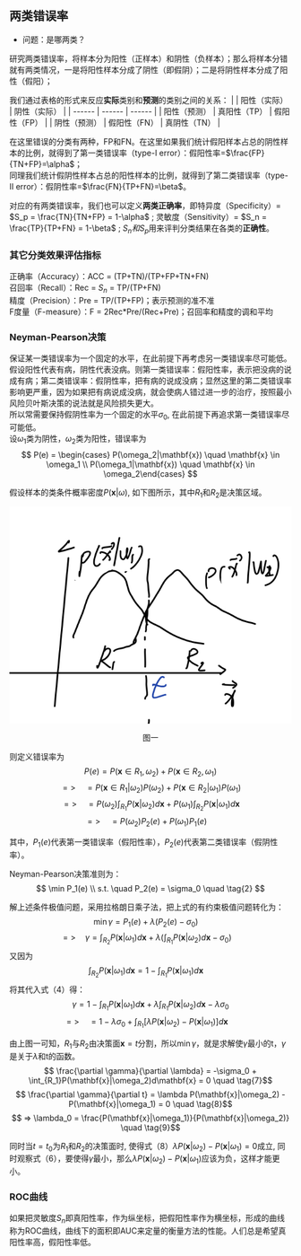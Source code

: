 ## 两类错误率
* 问题：是哪两类？  

研究两类错误率，将样本分为阳性（正样本）和阴性（负样本）；那么将样本分错就有两类情况，一是将阳性样本分成了阴性（即假阴）；二是将阴性样本分成了阳性（假阳）；

我们通过表格的形式来反应**实际**类别和**预测**的类别之间的关系：
|        | 阳性（实际）    | 阴性（实际）    |
| ------ | ------ | ------ |
| 阳性（预测）    | 真阳性（TP）  | 假阳性（FP）  |
| 阴性（预测）   | 假阳性（FN）  | 真阴性（TN）  |

在这里错误的分类有两种，FP和FN。在这里如果我们统计假阳样本占总的阴性样本的比例，就得到了第一类错误率（type-I error）：假阳性率=$\frac{FP}{TN+FP}=\alpha$；  
同理我们统计假阴性样本占总的阳性样本的比例，就得到了第二类错误率（type-II error）：假阴性率=$\frac{FN}{TP+FN}=\beta$。  

对应的有两类错误率，我们也可以定义**两类正确率**，即特异度（Specificity）= $S_p = \frac{TN}{TN+FP} = 1-\alpha$ ; 灵敏度（Sensitivity）= $S_n = \frac{TP}{TP+FN} = 1-\beta$ ; $S_n和S_p$用来评判分类结果在各类的**正确性**。

### 其它分类效果评估指标
正确率（Accuracy）：ACC = (TP+TN)/(TP+FP+TN+FN)  
召回率（Recall）：Rec = $S_n$ = TP/(TP+FN)  
精度（Precision）：Pre = TP/(TP+FP)；表示预测的准不准  
F度量（F-measure）：F = 2Rec*Pre/(Rec+Pre)；召回率和精度的调和平均  

### Neyman-Pearson决策
保证某一类错误率为一个固定的水平，在此前提下再考虑另一类错误率尽可能低。假设阳性代表有病，阴性代表没病。则第一类错误率：假阳性率，表示把没病的说成有病；第二类错误率：假阴性率，把有病的说成没病；显然这里的第二类错误率影响更严重，因为如果把有病说成没病，就会使病人错过进一步的治疗，按照最小风险贝叶斯决策的说法就是风险损失更大。  
所以常需要保持假阴性率为一个固定的水平$\sigma_0$, 在此前提下再追求第一类错误率尽可能低。  
设$\omega_1$类为阴性，$\omega_2$类为阳性，错误率为
$$ P(e) = \begin{cases} P(\omega_2|\mathbf{x}) \quad \mathbf{x} \in \omega_1 \\ P(\omega_1|\mathbf{x}) \quad \mathbf{x} \in \omega_2\end{cases} $$

假设样本的类条件概率密度$P(\mathbf{x}|\omega)$, 如下图所示，其中$R_1$和$R_2$是决策区域。  
<div style="text-align:center;">
  <img src="./../assets/chp2/2.3.1.jpeg" alt="图片描述" style="display:block; margin: 0 auto;">
  <p style="text-align:center;">图一</p>
</div>

则定义错误率为
$$P(e) = P(\mathbf{x} \in R_1, \omega_2) + P(\mathbf{x} \in R_2, \omega_1)$$
$$=> \quad = P(\mathbf{x} \in R_1|\omega_2)P(\omega_2) + P(\mathbf{x} \in R_2|\omega_1)P(\omega_1) $$
$$=> \quad = P(\omega_2)\int_{R_1} P(\mathbf{x}|\omega_2)d\mathbf{x} + P(\omega_1)\int_{R_2} P(\mathbf{x}|\omega_1)d\mathbf{x} $$
$$=> \quad = P(\omega_2)P_2(e) + P(\omega_1)P_1(e) \quad \tag{1}$$

其中，$P_1(e)$代表第一类错误率（假阳性率），$P_2(e)$代表第二类错误率（假阴性率）。

Neyman-Pearson决策准则为：
$$ \min P_1(e) \\
s.t. \quad P_2(e) = \sigma_0 \quad \tag{2}
$$

解上述条件极值问题，采用拉格朗日乘子法，把上式的有约束极值问题转化为：
$$ \min \gamma = P_1(e) + \lambda(P_2(e) - \sigma_0) \quad \tag{3}$$
$$ => \quad \gamma = \int_{R_2} P(\mathbf{x}|\omega_1)d\mathbf{x} + \lambda(\int_{R_1} P(\mathbf{x}|\omega_2)d\mathbf{x} - \sigma_0) \quad \tag{4}$$
又因为
$$ \int_{R_2} P(\mathbf{x}|\omega_1)d\mathbf{x} = 1 - \int_{R_1} P(\mathbf{x}|\omega_1)d\mathbf{x} \quad \tag{5}$$
将其代入式（4）得：
$$ \gamma = 1 - \int_{R_1} P(\mathbf{x}|\omega_1)d\mathbf{x} + \lambda \int_{R_1} P(\mathbf{x}|\omega_2)d\mathbf{x} - \lambda\sigma_0 $$
$$ => \quad = 1 - \lambda\sigma_0 + \int_{R_1}[\lambda P(\mathbf{x}|\omega_2)-P(\mathbf{x}|\omega_1)]d\mathbf{x} \quad \tag{6} $$

由上图一可知，$R_1$与$R_2$由决策面$\mathbf{x}=t$分割，所以$\min \gamma$，就是求解使$\gamma$最小的t，$\gamma$是关于$\lambda$和t的函数。
$$ \frac{\partial \gamma}{\partial \lambda} = -\sigma_0 + \int_{R_1}P(\mathbf{x}|\omega_2)d\mathbf{x} = 0 \quad \tag{7}$$
$$ \frac{\partial \gamma}{\partial t} = \lambda P(\mathbf{x}|\omega_2) - P(\mathbf{x}|\omega_1) = 0 \quad \tag{8}$$
$$ => \lambda_0 = \frac{P(\mathbf{x}|\omega_1)}{P(\mathbf{x}|\omega_2)} \quad \tag{9}$$

同时当$t=t_0$为$R_1$和$R_2$的决策面时, 使得式（8）$\lambda P(\mathbf{x}|\omega_2) - P(\mathbf{x}|\omega_1) = 0$成立, 同时观察式（6），要使得$\gamma$最小，那么$\lambda P(\mathbf{x}|\omega_2) - P(\mathbf{x}|\omega_1)$应该为负，这样才能更小。

### ROC曲线
如果把灵敏度$S_n$即真阳性率，作为纵坐标，把假阳性率作为横坐标，形成的曲线称为ROC曲线，曲线下的面积即AUC来定量的衡量方法的性能。人们总是希望真阳性率高，假阳性率低。